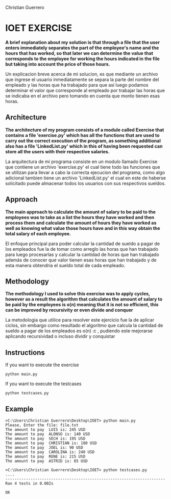 Christian Guerrero

# IOET EXERCISE
**A brief explanation about my solution is that through a file that the user enters immediately separates the part of the employee's name and the hours that has worked, so that later we can determine the value that corresponds to the employee for working the hours indicated in the file but taking into account the price of those hours.**

Un explicacion breve acerca de mi solucion, es que mediante un archivo que ingrese el usuario inmediatamente se separa la parte del nombre del empleado y las horas que ha trabajado para que asi luego podamos determinar el valor que corresponde al empleado por trabajar las horas que se indicaba en el archivo pero tomando en cuenta que monto tienen esas horas.

## Architecture
**The architecture of my program consists of a module called Exercise that contains a file 'exercise.py' which has all the functions that are used to carry out the correct execution of the program, as something additional also has a file 'LinkedList.py' which in this of having been requested can store all the users with their respective salaries.**

La arquitectura de mi programa consiste en un modulo llamado Exercise que contiene un archivo 'exercise.py' el cual tiene todo las funciones que se utilizan para llevar a cabo la correcta ejecucion del programa, como algo adicional tambien tiene un archivo 'LinkedList.py' el cual en este de haberse solicitado puede almacenar todos los usuarios con sus respectivos sueldos.

## Approach
**The main approach to calculate the amount of salary to be paid to the employees was to take as a list the hours they have worked and then process them and calculate the amount of hours they have worked as well as knowing what value those hours have and in this way obtain the total salary of each employee.**

El enfoque principal para poder calcular la cantidad de sueldo a pagar de los empleados fue la de tomar como arreglo las horas que han trabajado para luego procesarlas y calcular la cantidad de horas que han trabajado además de conocer que valor tienen esas horas que han trabajado y de esta manera obtendria el sueldo total de cada empleado.

## Methodology
**The methodology I used to solve this exercise was to apply cycles, however as a result the algorithm that calculates the amount of salary to be paid by the employees is o(n) meaning that it is not so efficient, this can be improved by recursivity or even divide and conquer**

La metodologia que utilice para resolver este ejercicio fue la de aplicar ciclos, sin embargo como resultado el algoritmo que calcula la cantidad de sueldo a pagar de los empleados es o(n) :c , pudiendo este mejorarse aplicando recursividad o incluso dividir y conquistar

## Instructions
If you want to execute the exercise
``` 
python main.py 
``` 
If you want to execute the testcases
``` 
python testcases.py
```
## Example
``` 
>C:\Users\Christian Guerrero\Desktop\IOET> python main.py 
Please, Enter the file: file.txt
The amount to pay  LUIS is: 245 USD
The amount to pay  ALONSO is: 140 USD
The amount to pay  SECH is: 195 USD
The amount to pay  CHRISTIAN is: 180 USD
The amount to pay  JOEL is: 90 USD
The amount to pay  CAROLINA is: 240 USD
The amount to pay  RENE is: 215 USD
The amount to pay  ASTRID is: 85 USD
``` 
```
>C:\Users\Christian Guerrero\Desktop\IOET> python testcases.py    
....
----------------------------------------------------------------------
Ran 4 tests in 0.002s

OK 
``` 

